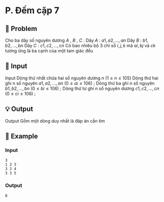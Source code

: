 # P. Đếm cặp 7

## 📖 Problem

Cho ba dãy số nguyên dương
$A$
,
$B$
,
$C$
.
Dãy
$A$
:
$a1,a2, …,an$
Dãy
$B$
:
$b1,b2, …,bn$
Dãy
$C$
:
$c1,c2, …,cn$
Có bao nhiêu bộ
$3$
chỉ số
$i,j,k$
mà
$ai,bj$
và
$ck$
tương ứng là ba cạnh của một tam giác đều


## 🧩 Input

Input
Dòng thứ nhất chứa hai số nguyên dương
$n$
$(1 ≤n≤ 105)$
Dòng thứ hai ghi n số nguyên
$a1,a2, …,an$
$(0 ≤ai≤ 106)$
;
Dòng thứ ba ghi n số nguyên
$b1,b2, …,bn$
$(0 ≤bi≤ 106)$
;
Dòng thứ tư ghi n số nguyên dương
$c1,c2, …,cn$
$(0 ≤ci≤ 106)$
;


## 💡 Output

Output
Gồm một dòng duy nhất là đáp án cần tìm


## 🧠 Example

### Input

```text
3
1 3 3
3 3 4
3 3 5
```

### Output

```text
8
```


